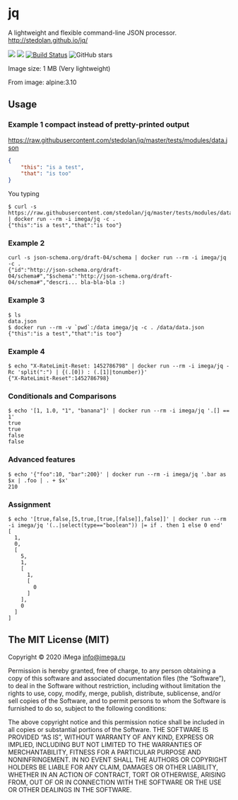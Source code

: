 # jq

A lightweight and flexible command-line JSON processor. http://stedolan.github.io/jq/

[![](https://images.microbadger.com/badges/version/imega/jq.svg)](https://microbadger.com/images/imega/jq "Get your own version badge on microbadger.com") [![](https://images.microbadger.com/badges/image/imega/jq.svg)](http://microbadger.com/images/imega/jq "Get your own image badge on microbadger.com") [![Build Status](https://travis-ci.org/imega-docker/jq.svg?branch=master)](https://travis-ci.org/imega-docker/jq) ![GitHub stars](https://img.shields.io/github/stars/imega-docker/jq?style=social)

Image size: 1 MB (Very lightweight)

From image: alpine:3.10

## Usage

### Example 1 compact instead of pretty-printed output

https://raw.githubusercontent.com/stedolan/jq/master/tests/modules/data.json

```json
{
    "this": "is a test",
    "that": "is too"
}
```

You typing

```
$ curl -s https://raw.githubusercontent.com/stedolan/jq/master/tests/modules/data.json | docker run --rm -i imega/jq -c .
{"this":"is a test","that":"is too"}
```

### Example 2

```
curl -s json-schema.org/draft-04/schema | docker run --rm -i imega/jq -c .
{"id":"http://json-schema.org/draft-04/schema#","$schema":"http://json-schema.org/draft-04/schema#","descri... bla-bla-bla :)
```

### Example 3

```
$ ls
data.json
$ docker run --rm -v `pwd`:/data imega/jq -c . /data/data.json
{"this":"is a test","that":"is too"}
```

### Example 4

```
$ echo "X-RateLimit-Reset: 1452786798" | docker run --rm -i imega/jq -Rc 'split(":") | {(.[0]) : (.[1]|tonumber)}'
{"X-RateLimit-Reset":1452786798}
```

### Conditionals and Comparisons

```
$ echo '[1, 1.0, "1", "banana"]' | docker run --rm -i imega/jq '.[] == 1'
true
true
false
false
```

### Advanced features

```
$ echo '{"foo":10, "bar":200}' | docker run --rm -i imega/jq '.bar as $x | .foo | . + $x'
210
```

### Assignment

```
$ echo '[true,false,[5,true,[true,[false]],false]]' | docker run --rm -i imega/jq '(..|select(type=="boolean")) |= if . then 1 else 0 end'
[
  1,
  0,
  [
    5,
    1,
    [
      1,
      [
        0
      ]
    ],
    0
  ]
]
```

## The MIT License (MIT)

Copyright © 2020 iMega <info@imega.ru>

Permission is hereby granted, free of charge, to any person obtaining a copy of this software and associated documentation files (the “Software”), to deal in the Software without restriction, including without limitation the rights to use, copy, modify, merge, publish, distribute, sublicense, and/or sell copies of the Software, and to permit persons to whom the Software is furnished to do so, subject to the following conditions:

The above copyright notice and this permission notice shall be included in all copies or substantial portions of the Software.
THE SOFTWARE IS PROVIDED “AS IS”, WITHOUT WARRANTY OF ANY KIND, EXPRESS OR IMPLIED, INCLUDING BUT NOT LIMITED TO THE WARRANTIES OF MERCHANTABILITY, FITNESS FOR A PARTICULAR PURPOSE AND NONINFRINGEMENT. IN NO EVENT SHALL THE AUTHORS OR COPYRIGHT HOLDERS BE LIABLE FOR ANY CLAIM, DAMAGES OR OTHER LIABILITY, WHETHER IN AN ACTION OF CONTRACT, TORT OR OTHERWISE, ARISING FROM, OUT OF OR IN CONNECTION WITH THE SOFTWARE OR THE USE OR OTHER DEALINGS IN THE SOFTWARE.
